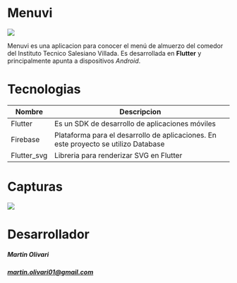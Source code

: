 # Menuvi  

![](https://firebasestorage.googleapis.com/v0/b/menuvi-6d38c.appspot.com/o/g1080.png?alt=media&token=04d52313-0675-4cec-af53-3a367b9be4f7 )

Menuvi es una aplicacion para conocer el menú de almuerzo del comedor del Instituto Tecnico Salesiano Villada. Es desarrollada en **Flutter** y principalmente apunta a dispositivos *Android*. 

# Tecnologias

| Nombre | Descripcion |
| ------ | ------ |
| Flutter |Es un SDK de desarrollo de aplicaciones móviles |
| Firebase |Plataforma para el desarrollo de aplicaciones. En este proyecto se utilizo Database |
| Flutter_svg| Libreria para renderizar SVG en Flutter |



#  Capturas

![](https://firebasestorage.googleapis.com/v0/b/menuvi-6d38c.appspot.com/o/ezgif.com-video-to-gif.gif?alt=media&token=52da65d4-b97c-4e13-a540-fc15a1a47289)

# Desarrollador

##### Martin Olivari
##### martin.olivari01@gmail.com
